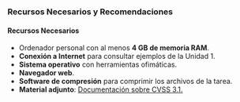 ### Recursos Necesarios y Recomendaciones

#### Recursos Necesarios

- Ordenador personal con al menos **4 GB de memoria RAM**.
- **Conexión a Internet** para consultar ejemplos de la Unidad 1.
- **Sistema operativo** con herramientas ofimáticas.
- **Navegador web**.
- **Software de compresión** para comprimir los archivos de la tarea.
- **Material adjunto**: [Documentación sobre CVSS 3.1.](https://www.first.org/cvss/)

